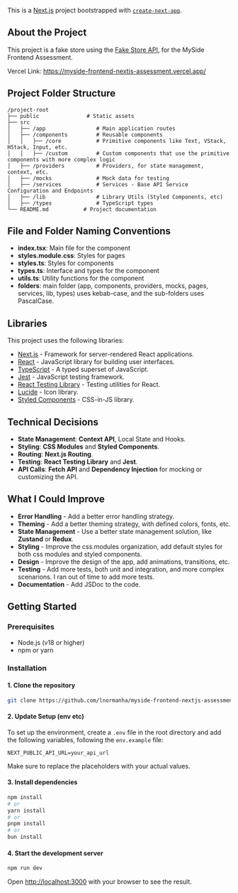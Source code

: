 This is a [Next.js](https://nextjs.org) project bootstrapped with [`create-next-app`](https://nextjs.org/docs/app/api-reference/cli/create-next-app).

## About the Project

This project is a fake store using the [Fake Store API](https://fakestoreapi.com/), for the MySide Frontend Assessment.

Vercel Link: https://myside-frontend-nextjs-assessment.vercel.app/

## Project Folder Structure

```
/project-root
├── public               # Static assets
├── src
│   ├── /app                # Main application routes
│   ├── /components         # Reusable components
│   │   ├── /core           # Primitive components like Text, VStack, HStack, Input, etc.
│   │   ├── /custom         # Custom components that use the primitive components with more complex logic
│   ├── /providers          # Providers, for state management, context, etc.
│   ├── /mocks              # Mock data for testing
│   ├── /services           # Services - Base API Service Configuration and Endpoints
│   ├── /lib                # Library Utils (Styled Components, etc)
│   ├── /types              # TypeScript types
└── README.md           # Project documentation
```

## File and Folder Naming Conventions

- **index.tsx**: Main file for the component
- **styles.module.css**: Styles for pages
- **styles.ts**: Styles for components
- **types.ts**: Interface and types for the component
- **utils.ts**: Utility functions for the component
- **folders**: main folder (app, components, providers, mocks, pages, services, lib, types) uses kebab-case, and the sub-folders uses PascalCase.

## Libraries

This project uses the following libraries:

- [Next.js](https://nextjs.org) - Framework for server-rendered React applications.
- [React](https://reactjs.org) - JavaScript library for building user interfaces.
- [TypeScript](https://www.typescriptlang.org/) - A typed superset of JavaScript.
- [Jest](https://jestjs.io/) - JavaScript testing framework.
- [React Testing Library](https://testing-library.com/docs/react-testing-library/intro) - Testing utilities for React.
- [Lucide](https://lucide.dev/) - Icon library.
- [Styled Components](https://styled-components.com/) - CSS-in-JS library.

## Technical Decisions

- **State Management**: **Context API**, Local State and Hooks.
- **Styling**: **CSS Modules** and **Styled Components**.
- **Routing**: **Next.js Routing**.
- **Testing**: **React Testing Library** and **Jest**.
- **API Calls**: **Fetch API** and **Dependency Injection** for mocking or customizing the API.

## What I Could Improve

- **Error Handling** - Add a better error handling strategy.
- **Theming** - Add a better theming strategy, with defined colors, fonts, etc.
- **State Management** - Use a better state management solution, like **Zustand** or **Redux**.
- **Styling** - Improve the css.modules organization, add default styles for both css modules and styled components.
- **Design** - Improve the design of the app, add animations, transitions, etc.
- **Testing** - Add more tests, both unit and integration, and more complex scenarions. I ran out of time to add more tests.
- **Documentation** - Add JSDoc to the code.

## Getting Started

### Prerequisites

- Node.js (v18 or higher)
- npm or yarn

### Installation

#### 1. Clone the repository

```bash
git clone https://github.com/lnormanha/myside-frontend-nextjs-assessment.git
```

#### 2. Update Setup (env etc)

To set up the environment, create a `.env` file in the root directory and add the following variables, following the `env.example` file:

```
NEXT_PUBLIC_API_URL=your_api_url
```

Make sure to replace the placeholders with your actual values.

#### 3. Install dependencies

```bash
npm install
# or
yarn install
# or
pnpm install
# or
bun install
```

#### 4. Start the development server

```bash
npm run dev
```

Open [http://localhost:3000](http://localhost:3000) with your browser to see the result.

